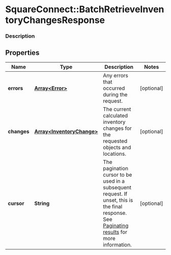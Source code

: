 # SquareConnect::BatchRetrieveInventoryChangesResponse

### Description



## Properties
Name | Type | Description | Notes
------------ | ------------- | ------------- | -------------
**errors** | [**Array&lt;Error&gt;**](Error.md) | Any errors that occurred during the request. | [optional] 
**changes** | [**Array&lt;InventoryChange&gt;**](InventoryChange.md) | The current calculated inventory changes for the requested objects and locations. | [optional] 
**cursor** | **String** | The pagination cursor to be used in a subsequent request. If unset, this is the final response. See [Paginating results](#paginatingresults) for more information. | [optional] 


